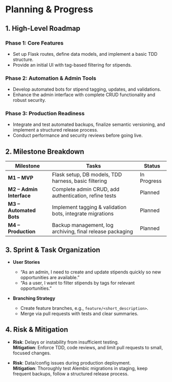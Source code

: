 # Planning & Progress

## 1. High-Level Roadmap

### Phase 1: Core Features
- Set up Flask routes, define data models, and implement a basic TDD structure.
- Provide an initial UI with tag-based filtering for stipends.

### Phase 2: Automation & Admin Tools
- Develop automated bots for stipend tagging, updates, and validations.
- Enhance the admin interface with complete CRUD functionality and robust security.

### Phase 3: Production Readiness
- Integrate and test automated backups, finalize semantic versioning, and implement a structured release process.
- Conduct performance and security reviews before going live.

## 2. Milestone Breakdown

| Milestone                | Tasks                                                          | Status       |
|--------------------------|----------------------------------------------------------------|-------------|
| **M1 – MVP**            | Flask setup, DB models, TDD harness, basic filtering           | In Progress |
| **M2 – Admin Interface** | Complete admin CRUD, add authentication, refine tests          | Planned     |
| **M3 – Automated Bots**  | Implement tagging & validation bots, integrate migrations      | Planned     |
| **M4 – Production**      | Backup management, log archiving, final release packaging      | Planned     |

## 3. Sprint & Task Organization

- **User Stories**
  - “As an admin, I need to create and update stipends quickly so new opportunities are available.”
  - “As a user, I want to filter stipends by tags for relevant opportunities.”

- **Branching Strategy**
  - Create feature branches, e.g., `feature/<short_description>`.
  - Merge via pull requests with tests and clear summaries.

## 4. Risk & Mitigation

- **Risk**: Delays or instability from insufficient testing.  
  **Mitigation**: Enforce TDD, code reviews, and limit pull requests to small, focused changes.

- **Risk**: Data/config issues during production deployment.  
  **Mitigation**: Thoroughly test Alembic migrations in staging, keep frequent backups, follow a structured release process.

